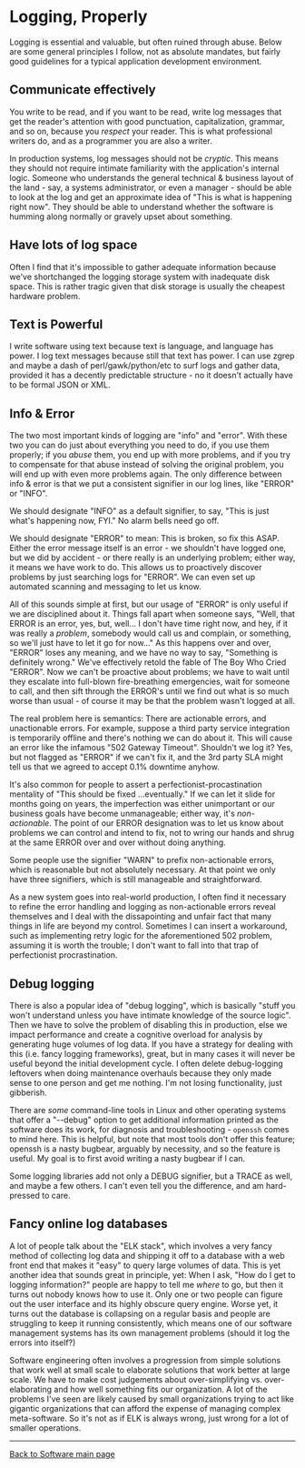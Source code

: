 # Logging, Properly

Logging is essential and valuable, but often ruined through abuse. Below are some general principles I follow, not as absolute mandates, but fairly good guidelines for a typical application development environment.

## Communicate effectively

You write to be read, and if you want to be read, write log messages that get the reader's attention with good punctuation, capitalization, grammar, and so on, because you *respect* your reader. This is what professional writers do, and as a programmer you are also a writer.

In production systems, log messages should not be _cryptic_. This means they should not require intimate familiarity with the application's internal logic. Someone who understands the general technical & business layout of the land - say, a systems administrator, or even a manager - should be able to look at the log and get an approximate idea of "This is what is happening right now". They should be able to understand whether the software is humming along normally or gravely upset about something.

## Have lots of log space

Often I find that it's impossible to gather adequate information because we've shortchanged the logging storage system with inadequate disk space. This is rather tragic given that disk storage is usually the cheapest hardware problem.

## Text is Powerful

I write software using text because text is language, and language has power. I log text messages because still that text has power. I can use zgrep and maybe a dash of perl/gawk/python/etc to surf logs and gather data, provided it has a decently predictable structure - no it doesn't actually have to be formal JSON or XML.

## Info & Error

The two most important kinds of logging are "info" and "error". With these two you can do just about everything you need to do, if you use them properly; if you _abuse_ them, you end up with more problems, and if you try to compensate for that abuse instead of solving the original problem, you will end up with even more problems again. The only difference between info & error is that we put a consistent signifier in our log lines, like "ERROR" or "INFO".

We should designate "INFO" as a default signifier, to say, "This is just what's happening now, FYI." No alarm bells need go off.

We should designate "ERROR" to mean: This is broken, so fix this ASAP. Either the error message itself is an error - we shouldn't have logged one, but we did by accident - or there really is an underlying problem; either way, it means we have work to do. This allows us to proactively discover problems by just searching logs for "ERROR". We can even set up automated scanning and messaging to let us know.

All of this sounds simple at first, but our usage of "ERROR" is only useful if we are disciplined about it. Things fall apart when someone says, "Well, that ERROR is an error, yes, but, well... I don't have time right now, and hey, if it was really a _problem_, somebody would call us and complain, or something, so we'll just have to let it go for now..." As this happens over and over, "ERROR" loses any meaning, and we have no way to say, "Something is definitely wrong." We've effectively retold the fable of The Boy Who Cried "ERROR". Now we can't be proactive about problems; we have to wait until they escalate into full-blown fire-breathing emergencies, wait for someone to call, and then sift through the ERROR's until we find out what is so much worse than usual - of course it may be that the problem wasn't logged at all.

The real problem here is semantics: There are actionable errors, and unactionable errors. For example, suppose a third party service integration is temporarily offline and there's nothing we can do about it. This will cause an error like the infamous "502 Gateway Timeout". Shouldn't we log it? Yes, but not flagged as "ERROR" if we can't fix it, and the 3rd party SLA might tell us that we agreed to accept 0.1% downtime anyhow.

It's also common for people to assert a perfectionist-procastination mentality of "This should be fixed  ...eventually." If we can let it slide for months going on years, the imperfection was either unimportant or our business goals have become unmanageable; either way, it's *non-actionable*. The point of our ERROR designation was to let us know about problems we can control and intend to fix, not to wring our hands and shrug at the same ERROR over and over without doing anything.

Some people use the signifier "WARN" to prefix non-actionable errors, which is reasonable but not absolutely necessary. At that point we only have three signifiers, which is still manageable and straightforward.

As a new system goes into real-world production, I often find it necessary to refine the error handling and logging as non-actionable errors reveal themselves and I deal with the dissapointing and unfair fact that many things in life are beyond my control. Sometimes I can insert a workaround, such as implementing retry logic for the aforementioned 502 problem, assuming it is worth the trouble; I don't want to fall into that trap of perfectionist procrastination.

## Debug logging

There is also a popular idea of "debug logging", which is basically "stuff you won't understand unless you have intimate knowledge of the source logic". Then we have to solve the problem of disabling this in production, else we impact performance and create a cognitive overload for analysis by generating huge volumes of log data. If you have a strategy for dealing with this (i.e. fancy logging frameworks), great, but in many cases it will never be useful beyond the initial development cycle. I often delete debug-logging leftovers when doing maintenance overhauls because they only made sense to one person and get me nothing. I'm not losing functionality, just gibberish.

There are *some* command-line tools in Linux and other operating systems that offer a "--debug" option to get additional information printed as the software does its work, for diagnosis and troubleshooting - `openssh` comes to mind here. This is helpful, but note that most tools don't offer this feature; openssh is a nasty bugbear, arguably by necessity, and so the feature is useful. My goal is to first avoid writing a nasty bugbear if I can.

Some logging libraries add not only a DEBUG signifier, but a TRACE as well, and maybe a few others. I can't even tell you the difference, and am hard-pressed to care.

## Fancy online log databases

A lot of people talk about the "ELK stack", which involves a very fancy method of collecting log data and shipping it off to a database with a web front end that makes it "easy" to query large volumes of data. This is yet another idea that sounds great in principle, yet: When I ask, "How do I get to logging information?" people are happy to tell me _where_ to go, but then it turns out nobody knows how to use it. Only one or two people can figure out the user interface and its highly obscure query engine. Worse yet, it turns out the database is collapsing on a regular basis and people are struggling to keep it running consistently, which means one of our software management systems has its own management problems (should it log the errors into itself?)

Software engineering often involves a progression from simple solutions that work well at small scale to elaborate solutions that work better at large scale. We have to make cost judgements about over-simplifying vs. over-elaborating and how well something fits our organization. A lot of the problems I've seen are likely caused by small organizations trying to act like gigantic organizations that can afford the expense of managing complex meta-software. So it's not as if ELK is always wrong, just wrong for a lot of smaller operations.

----

[Back to Software main page](./README.md)
